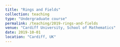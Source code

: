 ```yaml
---
title: "Rings and Fields"
collection: teaching
type: "Undergraduate course"
permalink: /teaching/2019-rings-and-fields
venue: "Cardiff University, School of Mathematics"
date: 2019-10-01
location: "Cardiff, UK"
---
```

